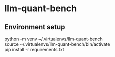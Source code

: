 # llm-quant-bench

## Environment setup
python -m venv ~/.virtualenvs/llm-quant-bench <br>
source ~/.virtualenvs/llm-quant-bench/bin/activate <br>
pip install -r requirements.txt <br>
